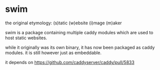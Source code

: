# swim

the original etymology: (s)tatic (w)ebsite (i)mage (m)aker

swim is a package containing multiple caddy modules which are used to host static websites.

while it originally was its own binary, it has now been packaged as caddy modules. it is still however just as embeddable.

it depends on https://github.com/caddyserver/caddy/pull/5833
